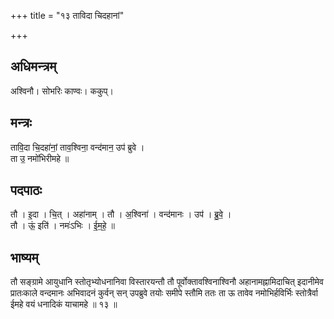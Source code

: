 +++
title = "१३ ताविदा चिदहानां"

+++
## अधिमन्त्रम्
अश्विनौ। सोभरिः काण्वः। ककुप्।

## मन्त्रः
तावि॒दा चि॒दहा॑नां॒ ताव॒श्विना॒ वन्द॑मान॒ उप॑ ब्रुवे ।  
ता उ॒ नमो॑भिरीमहे ॥

## पदपाठः
तौ । इ॒दा । चि॒त् । अहा॑नाम् । तौ । अ॒श्विना॑ । वन्द॑मानः । उप॑ । ब्रु॒वे॒ ।  
तौ । ऊं॒ इति॑ । नमः॑ऽभिः । ई॒म॒हे॒ ॥

## भाष्यम्
तौ सङ्ग्रामे आयुधानि स्तोतृभ्योधनानिवा विस्तारयन्तौ तौ पूर्वोक्तावश्विनाश्विनौ अहानामह्नामिदाचित् इदानीमेव प्रातःकाले वन्दमानः अभिवादनं कुर्वन् सन् उपब्रुवे तयोः समीपे स्तौमि ततः ता ऊ तावेव नमोभिर्हविर्भिः स्तोत्रैर्वा ईमहे वयं धनादिकं याचामहे ॥ १३ ॥